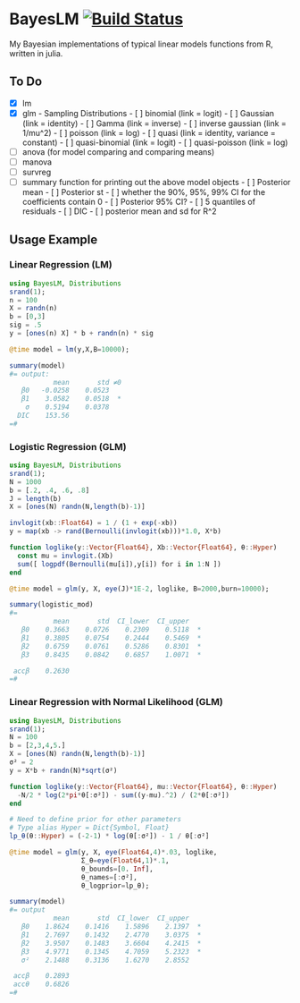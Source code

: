 # BayesLM [![Build Status](https://travis-ci.org/luiarthur/BayesLM.jl.svg?branch=master)](https://travis-ci.org/luiarthur/BayesLM.jl)

My Bayesian implementations of typical linear models functions from R, written in julia.

## To Do

- [x] lm
- [x] glm
      - Sampling Distributions
      - [ ] binomial	(link = logit)
      - [ ] Gaussian	(link = identity)
      - [ ] Gamma	(link = inverse)
      - [ ] inverse gaussian	(link = 1/mu^2)
      - [ ] poisson	(link = log)
      - [ ] quasi	(link = identity, variance = constant)
      - [ ] quasi-binomial	(link = logit)
      - [ ] quasi-poisson	(link = log)
- [ ] anova (for model comparing and comparing means)
- [ ] manova
- [ ] survreg
- [ ] summary function for printing out the above model objects
      - [ ] Posterior mean
      - [ ] Posterior st
      - [ ] whether the 90%, 95%, 99% CI for the coefficients contain 0
      - [ ] Posterior 95% CI?
      - [ ] 5 quantiles of residuals
      - [ ] DIC
      - [ ] posterior mean and sd for R^2

## Usage Example


### Linear Regression (LM)
```julia
using BayesLM, Distributions
srand(1);
n = 100
X = randn(n)
b = [0,3]
sig = .5
y = [ones(n) X] * b + randn(n) * sig

@time model = lm(y,X,B=10000);

summary(model)
#= output:
           mean       std ≠0
   β0   -0.0258    0.0523
   β1    3.0582    0.0518  *
    σ    0.5194    0.0378
  DIC    153.56
=#
```

### Logistic Regression (GLM)
```julia
using BayesLM, Distributions
srand(1);
N = 1000
b = [.2, .4, .6, .8]
J = length(b)
X = [ones(N) randn(N,length(b)-1)]

invlogit(xb::Float64) = 1 / (1 + exp(-xb))
y = map(xb -> rand(Bernoulli(invlogit(xb)))*1.0, X*b)

function loglike(y::Vector{Float64}, Xb::Vector{Float64}, θ::Hyper)
  const mu = invlogit.(Xb)
  sum([ logpdf(Bernoulli(mu[i]),y[i]) for i in 1:N ])
end

@time model = glm(y, X, eye(J)*1E-2, loglike, B=2000,burn=10000);

summary(logistic_mod)
#=
           mean       std  CI_lower  CI_upper
   β0    0.3663    0.0726    0.2309    0.5118  *
   β1    0.3805    0.0754    0.2444    0.5469  *
   β2    0.6759    0.0761    0.5286    0.8301  *
   β3    0.8435    0.0842    0.6857    1.0071  *

 accβ    0.2630
=#
```

### Linear Regression with Normal Likelihood (GLM)
```julia
using BayesLM, Distributions
srand(1);
N = 100
b = [2,3,4,5.]
X = [ones(N) randn(N,length(b)-1)]
σ² = 2
y = X*b + randn(N)*sqrt(σ²)

function loglike(y::Vector{Float64}, mu::Vector{Float64}, θ::Hyper)
  -N/2 * log(2*pi*θ[:σ²]) - sum((y-mu).^2) / (2*θ[:σ²])
end

# Need to define prior for other parameters
# Type alias Hyper = Dict{Symbol, Float}
lp_θ(θ::Hyper) = (-2-1) * log(θ[:σ²]) - 1 / θ[:σ²]

@time model = glm(y, X, eye(Float64,4)*.03, loglike, 
                  Σ_θ=eye(Float64,1)*.1, 
                  θ_bounds=[0. Inf], 
                  θ_names=[:σ²], 
                  θ_logprior=lp_θ);

summary(model)
#= output
           mean       std  CI_lower  CI_upper
   β0    1.8624    0.1416    1.5896    2.1397  *
   β1    2.7697    0.1432    2.4770    3.0375  *
   β2    3.9507    0.1483    3.6604    4.2415  *
   β3    4.9771    0.1345    4.7059    5.2323  *
   σ²    2.1488    0.3136    1.6270    2.8552

 accβ    0.2893
 accθ    0.6826
=#
```
